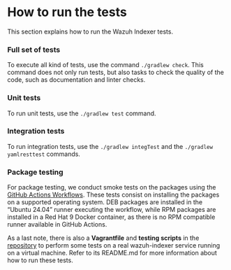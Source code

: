 # How to run the tests

This section explains how to run the Wazuh Indexer tests.

### Full set of tests

To execute all kind of tests, use the command `./gradlew check`. This command does not only run tests, but also tasks to check the quality of the code, such as documentation and linter checks.

### Unit tests

To run unit tests, use the `./gradlew test` command.

### Integration tests

To run integration tests, use the `./gradlew integTest` and the `./gradlew yamlresttest` commands.

### Package testing

For package testing, we conduct smoke tests on the packages using the [GitHub Actions Workflows](https://github.com/wazuh/wazuh-indexer/blob/6.0.0/.github/workflows/5_builderpackage_indexer.yml). These tests consist on installing the packages on a supported operating system. DEB packages are installed in the “Ubuntu 24.04” runner executing the workflow, while RPM packages are installed in a Red Hat 9 Docker container, as there is no RPM compatible runner available in GitHub Actions.

As a last note, there is also a **Vagrantfile** and **testing scripts** in the [repository](https://github.com/wazuh/wazuh-indexer-plugins/tree/main/test-tools) to perform some tests on a real wazuh-indexer service running on a virtual machine. Refer to its README.md for more information about how to run these tests.
